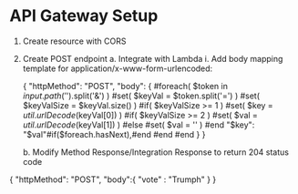 # API Gateway Setup

1. Create resource with CORS
2. Create POST endpoint
	a. Integrate with Lambda
		i. Add body mapping template for application/x-www-form-urlencoded:
		
	{
	    "httpMethod": "POST",
	    "body": {
	        #foreach( $token in $input.path('$').split('&') )
	            #set( $keyVal = $token.split('=') )
	            #set( $keyValSize = $keyVal.size() )
	            #if( $keyValSize >= 1 )
	                #set( $key = $util.urlDecode($keyVal[0]) )
	                #if( $keyValSize >= 2 )
	                    #set( $val = $util.urlDecode($keyVal[1]) )
	                #else
	                    #set( $val = '' )
	                #end
	                "$key": "$val"#if($foreach.hasNext),#end
	            #end
	        #end
	    }
	}

	b. Modify Method Response/Integration Response to return 204 status code

{
  "httpMethod": "POST",
  "body":{
      "vote" : "Trumph"
  }
}